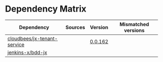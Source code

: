 # Dependency Matrix

Dependency | Sources | Version | Mismatched versions
---------- | ------- | ------- | -------------------
[cloudbees/jx-tenant-service](https://github.com/cloudbees/jx-tenant-service) |  | [0.0.162](https://github.com/cloudbees/jx-tenant-service/releases/tag/v0.0.162) | 
[jenkins-x/bdd-jx](https://github.com/jenkins-x/bdd-jx.git) |  | []() | 
